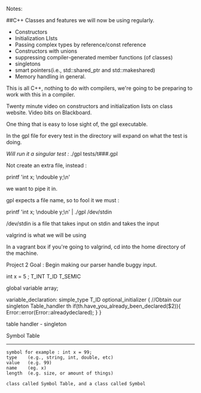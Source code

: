 
Notes:

##C++ Classes and features we will now be using regularly.
  * Constructors
  * Initialization LIsts
  * Passing complex types by reference/const reference
  * Constructors with unions
  * suppressing compiler-generated member functions (of classes)
  * singletons
  * smart pointers(i.e., std::shared_ptr and std::makeshared)
  * Memory handling in general.


This is all C++, nothing to do with compilers, we're going to be preparing to work with this in a compiler.

Twenty minute video on constructors and initialization lists on class website. Video bits on Blackboard.

One thing that is easy to lose sight of, the gpl executable.

In the gpl file for every test in the directory will expand on what the test is doing.

*Will run it a singular test :*
./gpl tests/t###.gpl 

Not create an extra file, instead :


printf 'int x; \ndouble y;\n' 

we want to pipe it in.

gpl expects a file name, so to fool it we must :

printf 'int x; \ndouble y;\n' | ./gpl /dev/stdin

/dev/stdin is a file that takes input on stdin and takes the input

valgrind is what we will be using 

In a vagrant box if you're going to valgrind, cd into the home directory of the machine.

Project 2 Goal : Begin making our parser handle buggy input.


int       x       =       5   ;
T_INT     T_ID                T_SEMIC

global variable array;

variable_declaration:
  simple_type T_ID optional_initializer
  {
    //Obtain our singleton Table_handler th
    if(th.have_you_already_been_declared($2)){
      Error::error(Error::alreadydeclared);
    }
  }


table handler - singleton 

  Symbol Table
  _______________
    symbol for example : int x = 99;
    type    (e.g., string, int, double, etc)
    value   (e.g. 99)
    name    (eg. x)
    length  (e.g. size, or amount of things)

    class called Symbol Table, and a class called Symbol


